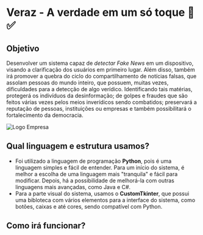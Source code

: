 # Veraz - A verdade em um só toque 👾 ✅
## Objetivo
Desenvolver um sistema capaz de *detectar Fake News* em um dispositivo, visando a clarificação dos usuários em primeiro lugar. Além disso, também irá promover a quebra do ciclo do compartilhamento de notícias falsas, que assolam pessoas do mundo inteiro, que possuem, muitas vezes, dificuldades para a detecção de algo verídico. Identificando tais matérias, protegerá os indivíduos da desinformação; de golpes e fraudes que são feitos várias vezes pelos meios inverídicos sendo combatidos; preservará a reputação de pessoas, instituições ou empresas e também possibilitará o fortalecimento da democracia.

![Logo Empresa](https://github.com/user-attachments/assets/78a5f776-9c3e-4d78-b571-026ffd09153d)

## Qual linguagem e estrutura usamos?
- Foi utilizado a linguagem de programação **Python**, pois é uma linguagem simples e fácil de entender. Para um início do sistema, é melhor a escolha de uma linguagem mais "tranquila" e fácil para modificar. Depois, há a possibilidade de melhorá-la com outras linguagens mais avançadas, como Java e C#.
- Para a parte visual do sistema, usamos o **CustomTkinter**, que possui uma bibloteca com vários elementos para a interface do sistema, como botões, caixas e até cores, sendo compatível com Python.

## Como irá funcionar?
